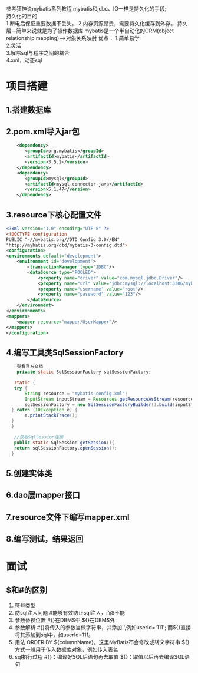 参考狂神说mybatis系列教程
mybatis和jdbc、IO一样是持久化的手段;  
持久化的目的  
1.断电后保证重要数据不丢失。 
2.内存资源昂贵，需要持久化缓存到外存。 
持久层--简单来说就是为了操作数据库
mybatis是一个半自动化的ORM(object relationship mapping)-->对象关系映射
优点：
    1.简单易学  
    2.灵活  
    3.解除sql与程序之间的耦合  
    4.xml，动态sql  
# 项目搭建
##  1.搭建数据库
##  2.pom.xml导入jar包
```xml
    <dependency>
       <groupId>org.mybatis</groupId>
       <artifactId>mybatis</artifactId>
       <version>3.5.2</version>
    </dependency>
    <dependency>
       <groupId>mysql</groupId>
       <artifactId>mysql-connector-java</artifactId>
       <version>5.1.47</version>
    </dependency>
```
## 3.resource下核心配置文件
```xml
<?xml version="1.0" encoding="UTF-8" ?>
<!DOCTYPE configuration
PUBLIC "-//mybatis.org//DTD Config 3.0//EN"
"http://mybatis.org/dtd/mybatis-3-config.dtd">
<configuration>
<environments default="development">
    <environment id="development">
        <transactionManager type="JDBC"/>
        <dataSource type="POOLED">
            <property name="driver" value="com.mysql.jdbc.Driver"/>
            <property name="url" value="jdbc:mysql://localhost:3306/mybatis?useUnicode=true&amp;useJDBCCompliantTimezoneShift=true&amp;useLegacyDatetimeCode=false&amp;serverTimezone=GMT%2B8&amp;characterEncoding=UTF8"/>
            <property name="username" value="root"/>
            <property name="password" value="123"/>
        </dataSource>
    </environment>
</environments>
<mappers>
    <mapper resource="mapper/UserMapper"/>
</mappers>
</configuration>
```

## 4.编写工具类SqlSessionFactory

```java
    查看官方文档
    private static SqlSessionFactory sqlSessionFactory;

   static {
   try {
       String resource = "mybatis-config.xml";
       InputStream inputStream = Resources.getResourceAsStream(resource);
       sqlSessionFactory = new SqlSessionFactoryBuilder().build(inputStream);
  } catch (IOException e) {
       e.printStackTrace();
  }
  }

   //获取SqlSession连接
   public static SqlSession getSession(){
   return sqlSessionFactory.openSession();
  }
```
## 5.创建实体类
## 6.dao层mapper接口
## 7.resource文件下编写mapper.xml
## 8.编写测试，结果返回
# 面试
## $和#的区别
1. 符号类型
2. 防sql注入问题
#能够有效防止sql注入，而$不能
3. 参数替换位置
#{}在DBMS中,${}在DBMS外
4. 参数解析
#{}将传入的参数当做字符串，并添加'',例如userId='111';
而${}直接将其添加到sql中，如userId=111。
5. 用法
ORDER BY ${columnName}，这里MyBatis不会修改或转义字符串
${}方式一般用于传入数据库对象，例如传入表名
6. sql执行过程
#{}：编译好SQL后语句再去取值
${}：取值以后再去编译SQL语句